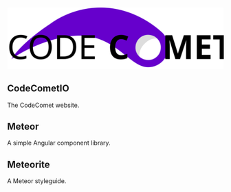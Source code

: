 ![](./docs/assets/logo-light.svg)

## CodeCometIO

The CodeComet website.

## Meteor

A simple Angular component library.

## Meteorite

A Meteor styleguide.
